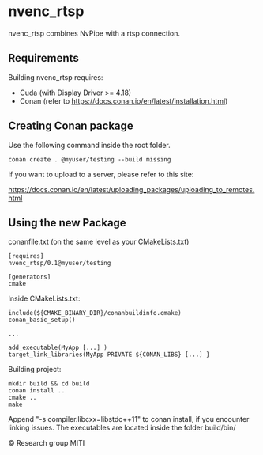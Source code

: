 # nvenc_rtsp

nvenc_rtsp combines NvPipe with a rtsp connection.

## Requirements

Building nvenc_rtsp requires:

- Cuda (with Display Driver >= 4.18)
- Conan (refer to https://docs.conan.io/en/latest/installation.html)

## Creating Conan package

Use the following command inside the root folder.

```
conan create . @myuser/testing --build missing

```


If you want to upload to a server, please refer to this site:

https://docs.conan.io/en/latest/uploading_packages/uploading_to_remotes.html


## Using the new Package

conanfile.txt (on the same level as your CMakeLists.txt)
```
[requires]
nvenc_rtsp/0.1@myuser/testing

[generators]
cmake
```

Inside CMakeLists.txt:
```
include(${CMAKE_BINARY_DIR}/conanbuildinfo.cmake)
conan_basic_setup()

...

add_executable(MyApp [...] )
target_link_libraries(MyApp PRIVATE ${CONAN_LIBS} [...] }

```

Building project:
```
mkdir build && cd build
conan install ..
cmake ..
make

```

Append "-s compiler.libcxx=libstdc++11" to conan install, if you encounter linking issues.
The executables are located inside the folder build/bin/


&copy; Research group MITI
